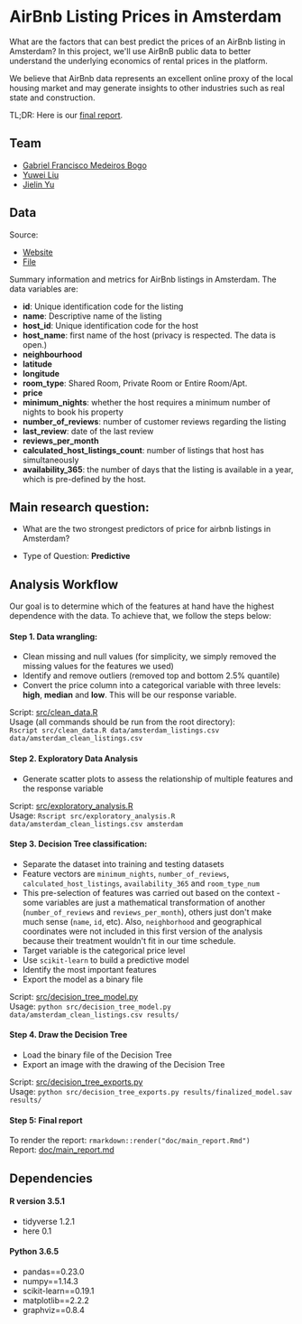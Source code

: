 # AirBnb Listing Prices in Amsterdam

What are the factors that can best predict the prices of an AirBnb listing in Amsterdam? In this project, we'll use AirBnB public data to better understand the underlying economics of rental prices in the platform.

We believe that AirBnb data represents an excellent online proxy of the local housing market and may generate insights to other industries such as real state and construction.

TL;DR: Here is our [final report](doc/main_report.md).

## Team

- [Gabriel Francisco Medeiros Bogo](https://github.com/GabrielBogo)
- [Yuwei Liu](https://github.com/liuyuwei169)
- [Jielin Yu](https://github.com/jielinyu)

## Data

Source:
* [Website](http://insideairbnb.com/get-the-data.html)  
* [File](http://data.insideairbnb.com/the-netherlands/north-holland/amsterdam/2018-10-05/visualisations/listings.csv)

Summary information and metrics for AirBnb listings in Amsterdam. The data variables are:  
* **id**: Unique identification code for the listing
* **name**: Descriptive name of the listing
* **host_id**: Unique identification code for the host
* **host_name**: first name of the host (privacy is respected. The data is open.)
* **neighbourhood**
* **latitude**
* **longitude**
* **room_type**: Shared Room, Private Room or Entire Room/Apt.
* **price**
* **minimum_nights**: whether the host requires a minimum number of nights to book his property
* **number_of_reviews**: number of customer reviews regarding the listing
* **last_review**: date of the last review
* **reviews_per_month**
* **calculated_host_listings_count**: number of listings that host has simultaneously
* **availability_365**: the number of days that the listing is available in a year, which is pre-defined by the host.

## Main research question:

- What are the two strongest predictors of price for airbnb listings in Amsterdam?

- Type of Question: **Predictive**


## Analysis Workflow

Our goal is to determine which of the features at hand have the highest
dependence with the data. To achieve that, we follow the steps below:

#### Step 1. Data wrangling:

- Clean missing and null values (for simplicity, we simply removed the
missing values for the features we used)
- Identify and remove outliers (removed top and bottom 2.5% quantile)
- Convert the price column into a categorical variable with three
levels: **high**, **median** and **low**. This will be our response variable.

Script: [src/clean_data.R](src/clean_data.R)  
Usage (all commands should be run from the root directory):  
`Rscript src/clean_data.R data/amsterdam_listings.csv data/amsterdam_clean_listings.csv`

#### Step 2. Exploratory Data Analysis

- Generate scatter plots to assess the relationship of multiple features and
the response variable

Script: [src/exploratory_analysis.R](src/exploratory_analysis.R)  
Usage:
`Rscript src/exploratory_analysis.R data/amsterdam_clean_listings.csv amsterdam`

#### Step 3. Decision Tree classification:

- Separate the dataset into training and testing datasets
- Feature vectors are `minimum_nights`, `number_of_reviews`, `calculated_host_listings`, `availability_365` and `room_type_num`
- This pre-selection of features was carried out based on the context - some
variables are just a mathematical transformation of another (`number_of_reviews` and `reviews_per_month`), others just don't make much sense (`name`, `id`, etc). Also, `neighborhood`
and geographical coordinates were not included in this first version of the analysis
because their treatment wouldn't fit in our time schedule.
- Target variable is the categorical price level
- Use `scikit-learn` to build a predictive model
- Identify the most important features
- Export the model as a binary file

Script: [src/decision_tree_model.py](src/decision_tree_model.py)  
Usage:
`python src/decision_tree_model.py data/amsterdam_clean_listings.csv results/`

#### Step 4. Draw the Decision Tree

- Load the binary file of the Decision Tree
- Export an image with the drawing of the Decision Tree

Script: [src/decision_tree_exports.py](src/decision_tree_exports.py)  
Usage:
`python src/decision_tree_exports.py results/finalized_model.sav results/`

#### Step 5: Final report

To render the report:
`rmarkdown::render("doc/main_report.Rmd")`  
Report: [doc/main_report.md](doc/main_report.md)

## Dependencies
#### R version 3.5.1
- tidyverse 1.2.1
- here 0.1

#### Python 3.6.5
- pandas==0.23.0
- numpy==1.14.3
- scikit-learn==0.19.1
- matplotlib==2.2.2
- graphviz==0.8.4
